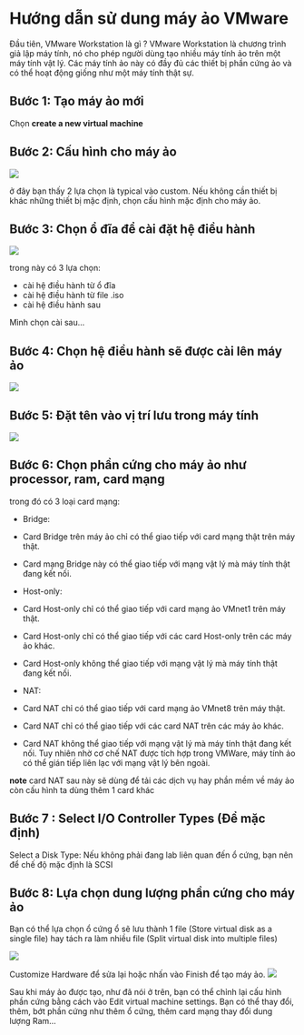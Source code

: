 # Hướng dẫn sử dung máy ảo VMware

Đầu tiên, VMware Workstation là gì ?  VMware Workstation là chương trình giả lập máy tính, nó cho phép người dùng tạo nhiều máy tính ảo trên một máy tính vật lý. Các máy tính ảo này có đầy đủ các thiết bị phần cứng ảo và có thể hoạt động giống như một máy tính thật sự.

## Bước 1: Tạo máy ảo mới 

Chọn **create a new virtual machine**

## Bước 2: Cấu hình cho máy ảo 

<img src="https://psglee.files.wordpress.com/2015/07/next.png">

ở đây bạn thấy 2 lựa chọn là typical vào custom.   Nếu không cần thiết bị khác những thiết bị mặc định, chọn cấu hình mặc định cho máy ảo.

## Bước 3: Chọn ổ đĩa để cài đặt hệ điều hành 

<img src ="http://i.imgur.com/SaJSTlY.png">

trong này có 3 lựa chọn:

- cài hệ điều hành từ ổ đĩa
- cài hệ điều hành từ file .iso
- cài hệ điều hành sau 
  
Mình chọn cài sau...

## Bước 4: Chọn hệ điều hành sẽ được cài lên máy ảo

<img src="http://i.imgur.com/ZE3Nik1.png">

## Bước 5: Đặt tên vào vị trí lưu trong máy tính 

<img src="http://i.imgur.com/xTcuGRk.png">

## Bước 6: Chọn phần cứng cho máy ảo như processor, ram, card mạng 
trong đó có 3 loại card mạng: 

- Bridge:

 - Card Bridge trên máy ảo chỉ có thể giao tiếp với card mạng thật trên máy thật.
 - Card mạng Bridge này có thể giao tiếp với mạng vật lý mà máy tính thật đang kết nối.

- Host-only:

 - Card Host-only chỉ có thể giao tiếp với card mạng ảo VMnet1 trên máy thật.
 - Card Host-only chỉ có thể giao tiếp với các card Host-only trên các máy ảo khác.
 - Card Host-only không thể giao tiếp với mạng vật lý mà máy tính thật đang kết nối.

- NAT:

 - Card NAT chỉ có thể giao tiếp với card mạng ảo VMnet8 trên máy thật.
 - Card NAT chỉ có thể giao tiếp với các card NAT trên các máy ảo khác.
 - Card NAT không thể giao tiếp với mạng vật lý mà máy tính thật đang kết nối. Tuy nhiên nhờ cơ chế NAT được tích hợp trong VMWare, máy tính ảo có thể gián tiếp liên lạc với mạng vật lý bên ngoài.

**note** card NAT sau này sẽ dùng để tải các dịch vụ hay phần mềm về máy ảo còn cấu hình ta dùng thêm 1 card khác 

## Bước 7 : Select I/O Controller Types (Để mặc định)

Select a Disk Type: Nếu không phải đang lab liên quan đến ổ cứng, bạn nên để chế độ mặc định là SCSI

 ## Bước 8: Lựa chọn dung lượng phần cứng cho máy ảo 

Bạn có thể lựa chọn ổ cứng ổ sẽ lưu thành 1 file (Store virtual disk as a single file) hay tách ra làm nhiều file (Split virtual disk into multiple files)

<img src="http://i.imgur.com/hktx3vC.png">

Customize Hardware để sửa lại hoặc nhấn vào Finish để tạo máy ảo.
 <img src="http://i.imgur.com/5IuCJVy.png">

Sau khi máy ảo được tạo, như đã nói ở trên, bạn có thể chỉnh lại cấu hình phần cứng bằng cách vào Edit virtual machine settings. Bạn có thể thay đổi, thêm, bớt phần cứng như thêm ổ cứng, thêm card mạng thay đổi dung lượng Ram…



























